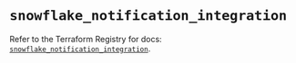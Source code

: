 # `snowflake_notification_integration`

Refer to the Terraform Registry for docs: [`snowflake_notification_integration`](https://registry.terraform.io/providers/snowflake-labs/snowflake/0.84.0/docs/resources/notification_integration).
